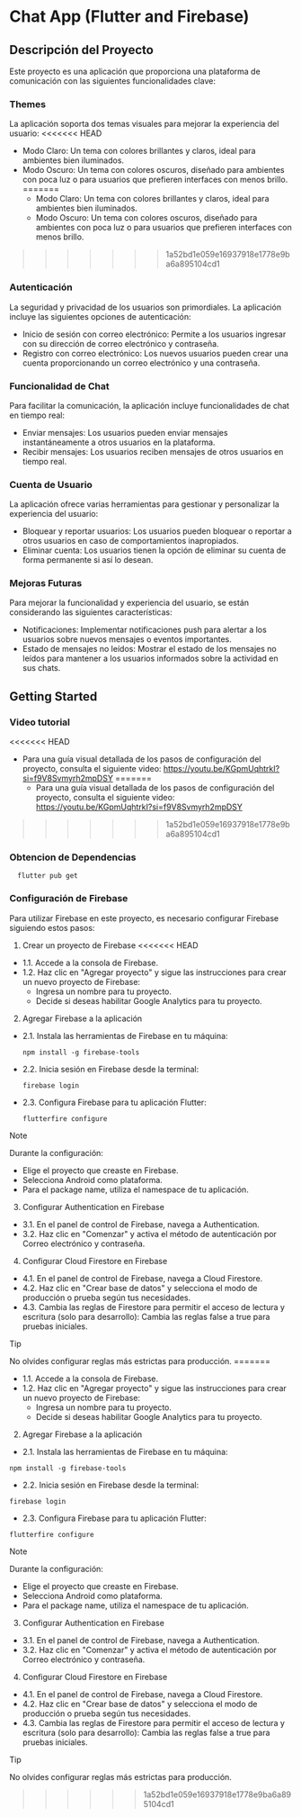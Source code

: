 # Chat App (Flutter and Firebase)

## Descripción del Proyecto
Este proyecto es una aplicación que proporciona una plataforma de comunicación con las siguientes funcionalidades clave:

### **Themes**
La aplicación soporta dos temas visuales para mejorar la experiencia del usuario:
<<<<<<< HEAD
- Modo Claro: Un tema con colores brillantes y claros, ideal para ambientes bien iluminados.
- Modo Oscuro: Un tema con colores oscuros, diseñado para ambientes con poca luz o para usuarios que prefieren interfaces con menos brillo.
=======
  - Modo Claro: Un tema con colores brillantes y claros, ideal para ambientes bien iluminados.
  - Modo Oscuro: Un tema con colores oscuros, diseñado para ambientes con poca luz o para usuarios que prefieren interfaces con menos brillo.
>>>>>>> 1a52bd1e059e16937918e1778e9ba6a895104cd1
### **Autenticación**
La seguridad y privacidad de los usuarios son primordiales. La aplicación incluye las siguientes opciones de autenticación:

- Inicio de sesión con correo electrónico: Permite a los usuarios ingresar con su dirección de correo electrónico y contraseña.
- Registro con correo electrónico: Los nuevos usuarios pueden crear una cuenta proporcionando un correo electrónico y una contraseña.
### **Funcionalidad de Chat**
Para facilitar la comunicación, la aplicación incluye funcionalidades de chat en tiempo real:

- Enviar mensajes: Los usuarios pueden enviar mensajes instantáneamente a otros usuarios en la plataforma.
- Recibir mensajes: Los usuarios reciben mensajes de otros usuarios en tiempo real.
### **Cuenta de Usuario**
La aplicación ofrece varias herramientas para gestionar y personalizar la experiencia del usuario:

- Bloquear y reportar usuarios: Los usuarios pueden bloquear o reportar a otros usuarios en caso de comportamientos inapropiados.
- Eliminar cuenta: Los usuarios tienen la opción de eliminar su cuenta de forma permanente si así lo desean.
### **Mejoras Futuras**
Para mejorar la funcionalidad y experiencia del usuario, se están considerando las siguientes características:

- Notificaciones: Implementar notificaciones push para alertar a los usuarios sobre nuevos mensajes o eventos importantes.
- Estado de mensajes no leídos: Mostrar el estado de los mensajes no leídos para mantener a los usuarios informados sobre la actividad en sus chats.


## Getting Started
### **Video tutorial**
<<<<<<< HEAD
- Para una guía visual detallada de los pasos de configuración del proyecto, consulta el siguiente video: https://youtu.be/KGpmUqhtrkI?si=f9V8Svmyrh2mpDSY
=======
  - Para una guía visual detallada de los pasos de configuración del proyecto, consulta el siguiente video: https://youtu.be/KGpmUqhtrkI?si=f9V8Svmyrh2mpDSY
>>>>>>> 1a52bd1e059e16937918e1778e9ba6a895104cd1

### **Obtencion de Dependencias**
```
  flutter pub get
```

### **Configuración de Firebase**

Para utilizar Firebase en este proyecto, es necesario configurar Firebase siguiendo estos pasos:

1. Crear un proyecto de Firebase
<<<<<<< HEAD
- 1.1. Accede a la consola de Firebase.
- 1.2. Haz clic en "Agregar proyecto" y sigue las instrucciones para crear un nuevo proyecto de Firebase:
    + Ingresa un nombre para tu proyecto.
    + Decide si deseas habilitar Google Analytics para tu proyecto.
2. Agregar Firebase a la aplicación
- 2.1. Instala las herramientas de Firebase en tu máquina:
  ```
  npm install -g firebase-tools
  ```
- 2.2. Inicia sesión en Firebase desde la terminal:
  ```
  firebase login
  ```
- 2.3. Configura Firebase para tu aplicación Flutter:
  ```
  flutterfire configure
  ```
> [!NOTE]
> Durante la configuración:
> - Elige el proyecto que creaste en Firebase.
> - Selecciona Android como plataforma.
> - Para el package name, utiliza el namespace de tu aplicación.

3. Configurar Authentication en Firebase
- 3.1. En el panel de control de Firebase, navega a Authentication.
- 3.2. Haz clic en "Comenzar" y activa el método de autenticación por Correo electrónico y contraseña.

4. Configurar Cloud Firestore en Firebase
- 4.1. En el panel de control de Firebase, navega a Cloud Firestore.
- 4.2. Haz clic en "Crear base de datos" y selecciona el modo de producción o prueba según tus necesidades.
- 4.3. Cambia las reglas de Firestore para permitir el acceso de lectura y escritura (solo para desarrollo): Cambia las reglas false a true para pruebas iniciales.
> [!TIP]
> No olvides configurar reglas más estrictas para producción.
=======
  - 1.1. Accede a la consola de Firebase.
  - 1.2. Haz clic en "Agregar proyecto" y sigue las instrucciones para crear un nuevo proyecto de Firebase:
      + Ingresa un nombre para tu proyecto.
      + Decide si deseas habilitar Google Analytics para tu proyecto.
2. Agregar Firebase a la aplicación
  - 2.1. Instala las herramientas de Firebase en tu máquina:
  ```
  npm install -g firebase-tools
  ```
  - 2.2. Inicia sesión en Firebase desde la terminal:
  ```
  firebase login
  ```
  - 2.3. Configura Firebase para tu aplicación Flutter:
  ```
  flutterfire configure
  ```
  > [!NOTE]
  > Durante la configuración:
  > - Elige el proyecto que creaste en Firebase.
  > - Selecciona Android como plataforma.
  > - Para el package name, utiliza el namespace de tu aplicación.
    
3. Configurar Authentication en Firebase
  - 3.1. En el panel de control de Firebase, navega a Authentication.
  - 3.2. Haz clic en "Comenzar" y activa el método de autenticación por Correo electrónico y contraseña.

4. Configurar Cloud Firestore en Firebase
  - 4.1. En el panel de control de Firebase, navega a Cloud Firestore.
  - 4.2. Haz clic en "Crear base de datos" y selecciona el modo de producción o prueba según tus necesidades.
  - 4.3. Cambia las reglas de Firestore para permitir el acceso de lectura y escritura (solo para desarrollo): Cambia las reglas false a true para pruebas iniciales.
  > [!TIP]
  > No olvides configurar reglas más estrictas para producción.
>>>>>>> 1a52bd1e059e16937918e1778e9ba6a895104cd1

